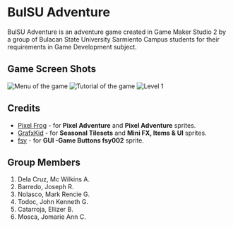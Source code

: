 # BulSU Adventure

BulSU Adventure is an adventure game created in Game Maker Studio 2 by a group of Bulacan State University Sarmiento Campus students for their requirements in Game Development subject.


## Game Screen Shots
![Menu of the game](./Images/bulsuAdventure1)
![Tutorial of the game](./Images/bulsuAdventure2)
![Level 1](./Images/bulsuAdventure3)
## Credits
 - [Pixel Frog](https://pixelfrog-assets.itch.io/)  - for **Pixel Adventure** and **Pixel Adventure** sprites.
 -  [GrafxKid](https://grafxkid.itch.io/) - for **Seasonal Tilesets** and **Mini FX, Items & UI** sprites.
 - [fsy](https://fsy.itch.io/) - for **GUI -Game Buttons fsy002** sprite.

## Group Members

 1. Dela Cruz, Mc Wilkins A.
 2. Barredo, Joseph R.
 3. Nolasco, Mark Rencie G.
 4. Todoc, John Kenneth G.
 5. Catarroja, Ellizer B.
 6. Mosca, Jomarie Ann C.
